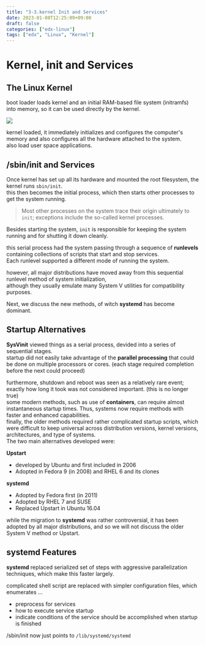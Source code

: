 ```yaml
---
title: "3-3.kernel Init and Services"
date: 2023-01-08T12:25:09+09:00
draft: false
categories: ["edx-linux"]
tags: ["edx", "Linux", "Kernel"]
---
```


# Kernel, init and Services

## The Linux Kernel

boot loader loads kernel and an initial RAM-based file system (initramfs) into memory, so it can be used directly by the kernel.  

![](https://courses.edx.org/assets/courseware/v1/b953394cd3145a1bd239673dc5c5a5b7/asset-v1:LinuxFoundationX+LFS101x+2T2021+type@asset+block/LFS01_ch03_screen21.jpg)

kernel loaded, it immediately initializes and configures the computer's memory and also configures all the hardware attached to the system.   
also load user space applications.  


## /sbin/init and Services 

Once kernel has set up all its hardware and mounted the root filesystem, the kernel runs `sbin/init`.  
this then becomes the initial process, which then starts other processes to get the system running.  
> Most other processes on the system trace their origin ultimately to `init`; exceptions include the so-called kernel processes.  

Besides starting the system, `init` is responsible for keeping the system running and for shutting it down cleanly.  


this serial process had the system passing through a sequence of **runlevels** containing collections of scripts that start and stop services.  
Each runlevel supported a different mode of running the system.  

however, all major distributions have moved away from this sequential runlevel method of system initialization,  
although they usually emulate many System V utilities for compatibility purposes.  

Next, we discuss the new methods, of witch **systemd** has become dominant.  


## Startup Alternatives  

**SysVinit** viewed things as a serial process, devided into a series of sequential stages.   
startup did not easily take advantage of the **parallel processing** that could be done on multiple processors or cores. (each stage required completion before the next could proceed)

furthermore, shutdown and reboot was seen as a relatively rare event; exactly how long it took was not considered important. (this is no longer true)  
some modern methods, such as use of **containers**, can require almost instantaneous startup times. Thus, systems now require methods with faster and enhanced capabilities.  
finally, the older methods required rather complicated startup scripts, which were difficult to keep universal across distribution versions, kernel versions, architectures, and type of systems.  
The two main alternatives developed were:  

**Upstart**
- developed by Ubuntu and first included in 2006
- Adopted in Fedora 9 (in 2008) and RHEL 6 and its clones 
  
**systemd**
- Adopted by Fedora first (in 2011)
- Adopted by RHEL 7 and SUSE
- Replaced Upstart in Ubuntu 16.04


while the migration to **systemd** was rather controversial, it has been adopted by all major distributions, and so we will not discuss the older System V method or Upstart.  


## systemd Features  

**systemd** replaced serialized set of steps with aggressive parallelization techniques, which make this faster largely.

complicated shell script are replaced with simpler configuration files, which enumerates ...

- preprocess for services
- how to execute service startup
- indicate conditions of the service should be accomplished when startup is finished

/sbin/init now just points to `/lib/systemd/systemd`  

